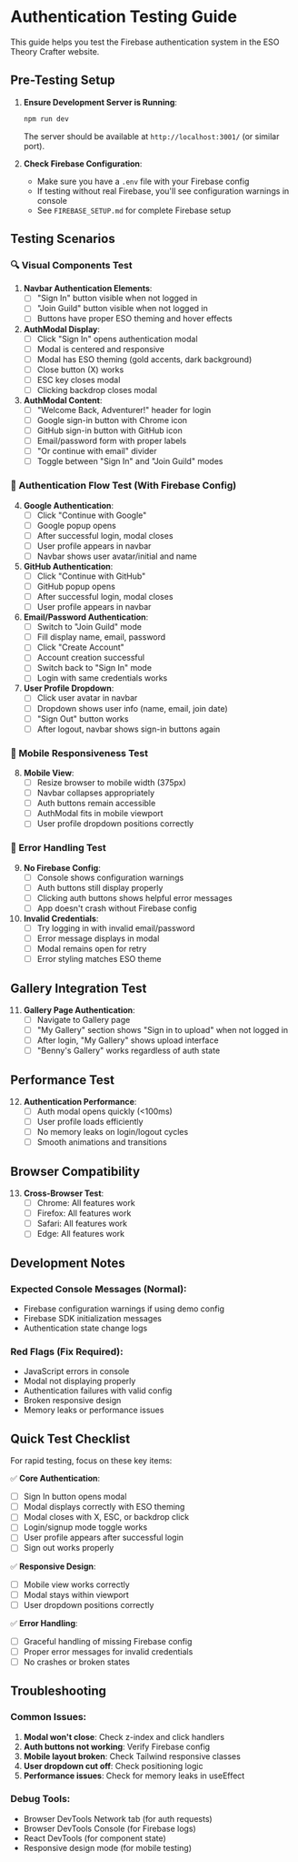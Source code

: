# Authentication Testing Guide

This guide helps you test the Firebase authentication system in the ESO Theory Crafter website.

## Pre-Testing Setup

1. **Ensure Development Server is Running**:
   ```bash
   npm run dev
   ```
   The server should be available at `http://localhost:3001/` (or similar port).

2. **Check Firebase Configuration**:
   - Make sure you have a `.env` file with your Firebase config
   - If testing without real Firebase, you'll see configuration warnings in console
   - See `FIREBASE_SETUP.md` for complete Firebase setup

## Testing Scenarios

### 🔍 Visual Components Test

1. **Navbar Authentication Elements**:
   - [ ] "Sign In" button visible when not logged in
   - [ ] "Join Guild" button visible when not logged in
   - [ ] Buttons have proper ESO theming and hover effects

2. **AuthModal Display**:
   - [ ] Click "Sign In" opens authentication modal
   - [ ] Modal is centered and responsive
   - [ ] Modal has ESO theming (gold accents, dark background)
   - [ ] Close button (X) works
   - [ ] ESC key closes modal
   - [ ] Clicking backdrop closes modal

3. **AuthModal Content**:
   - [ ] "Welcome Back, Adventurer!" header for login
   - [ ] Google sign-in button with Chrome icon
   - [ ] GitHub sign-in button with GitHub icon
   - [ ] Email/password form with proper labels
   - [ ] "Or continue with email" divider
   - [ ] Toggle between "Sign In" and "Join Guild" modes

### 🔐 Authentication Flow Test (With Firebase Config)

4. **Google Authentication**:
   - [ ] Click "Continue with Google"
   - [ ] Google popup opens
   - [ ] After successful login, modal closes
   - [ ] User profile appears in navbar
   - [ ] Navbar shows user avatar/initial and name

5. **GitHub Authentication**:
   - [ ] Click "Continue with GitHub"
   - [ ] GitHub popup opens
   - [ ] After successful login, modal closes
   - [ ] User profile appears in navbar

6. **Email/Password Authentication**:
   - [ ] Switch to "Join Guild" mode
   - [ ] Fill display name, email, password
   - [ ] Click "Create Account"
   - [ ] Account creation successful
   - [ ] Switch back to "Sign In" mode
   - [ ] Login with same credentials works

7. **User Profile Dropdown**:
   - [ ] Click user avatar in navbar
   - [ ] Dropdown shows user info (name, email, join date)
   - [ ] "Sign Out" button works
   - [ ] After logout, navbar shows sign-in buttons again

### 📱 Mobile Responsiveness Test

8. **Mobile View**:
   - [ ] Resize browser to mobile width (375px)
   - [ ] Navbar collapses appropriately
   - [ ] Auth buttons remain accessible
   - [ ] AuthModal fits in mobile viewport
   - [ ] User profile dropdown positions correctly

### 🚫 Error Handling Test

9. **No Firebase Config**:
   - [ ] Console shows configuration warnings
   - [ ] Auth buttons still display properly
   - [ ] Clicking auth buttons shows helpful error messages
   - [ ] App doesn't crash without Firebase config

10. **Invalid Credentials**:
    - [ ] Try logging in with invalid email/password
    - [ ] Error message displays in modal
    - [ ] Modal remains open for retry
    - [ ] Error styling matches ESO theme

## Gallery Integration Test

11. **Gallery Page Authentication**:
    - [ ] Navigate to Gallery page
    - [ ] "My Gallery" section shows "Sign in to upload" when not logged in
    - [ ] After login, "My Gallery" shows upload interface
    - [ ] "Benny's Gallery" works regardless of auth state

## Performance Test

12. **Authentication Performance**:
    - [ ] Auth modal opens quickly (<100ms)
    - [ ] User profile loads efficiently
    - [ ] No memory leaks on login/logout cycles
    - [ ] Smooth animations and transitions

## Browser Compatibility

13. **Cross-Browser Test**:
    - [ ] Chrome: All features work
    - [ ] Firefox: All features work
    - [ ] Safari: All features work
    - [ ] Edge: All features work

## Development Notes

### Expected Console Messages (Normal):
- Firebase configuration warnings if using demo config
- Firebase SDK initialization messages
- Authentication state change logs

### Red Flags (Fix Required):
- JavaScript errors in console
- Modal not displaying properly
- Authentication failures with valid config
- Broken responsive design
- Memory leaks or performance issues

## Quick Test Checklist

For rapid testing, focus on these key items:

✅ **Core Authentication**:
- [ ] Sign In button opens modal
- [ ] Modal displays correctly with ESO theming
- [ ] Modal closes with X, ESC, or backdrop click
- [ ] Login/signup mode toggle works
- [ ] User profile appears after successful login
- [ ] Sign out works properly

✅ **Responsive Design**:
- [ ] Mobile view works correctly
- [ ] Modal stays within viewport
- [ ] User dropdown positions correctly

✅ **Error Handling**:
- [ ] Graceful handling of missing Firebase config
- [ ] Proper error messages for invalid credentials
- [ ] No crashes or broken states

## Troubleshooting

### Common Issues:

1. **Modal won't close**: Check z-index and click handlers
2. **Auth buttons not working**: Verify Firebase config
3. **Mobile layout broken**: Check Tailwind responsive classes
4. **User dropdown cut off**: Check positioning logic
5. **Performance issues**: Check for memory leaks in useEffect

### Debug Tools:

- Browser DevTools Network tab (for auth requests)
- Browser DevTools Console (for Firebase logs)
- React DevTools (for component state)
- Responsive design mode (for mobile testing)
